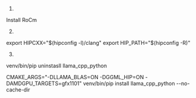 1.

Install RoCm

2.

export HIPCXX="$(hipconfig -l)/clang"
export HIP_PATH="$(hipconfig -R)"

3.

venv/bin/pip uninstasll llama_cpp_python

CMAKE_ARGS="-DLLAMA_BLAS=ON -DGGML_HIP=ON -DAMDGPU_TARGETS=gfx1101" venv/bin/pip install llama_cpp_python --no-cache-dir
